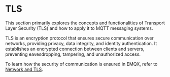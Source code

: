 # TLS

This section primarily explores the concepts and functionalities of Transport Layer Security (TLS) and how to apply it to MQTT messaging systems.

TLS is an encryption protocol that ensures secure communication over networks, providing privacy, data integrity, and identity authentication. It establishes an encrypted connection between clients and servers, preventing eavesdropping, tampering, and unauthorized access.

To learn how the security of communication is ensured in EMQX, refer to [Network and TLS](../network/overview.md).